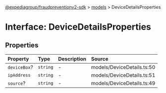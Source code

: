 [@expediagroup/fraudpreventionv2-sdk](../../index.md) > [models](../index.md) > DeviceDetailsProperties

# Interface: DeviceDetailsProperties

## Properties

| Property | Type | Description | Source |
| :------ | :------ | :------ | :------ |
| `deviceBox`? | `string` | - | models/DeviceDetails.ts:50 |
| `ipAddress` | `string` | - | models/DeviceDetails.ts:51 |
| `source`? | `string` | - | models/DeviceDetails.ts:49 |
